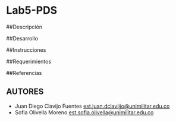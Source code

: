 # Lab5-PDS

##Descripción

##Desarrollo

##Instrucciones

##Requerimientos

##Referencias

## AUTORES
- Juan Diego Clavijo Fuentes
  est.juan.dclavijjo@unimilitar.edu.co
- Sofia Olivella Moreno
  est.sofia.olivella@unimilitar.edu.co
